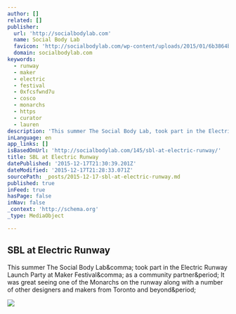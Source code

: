 ```yaml
---
author: []
related: []
publisher:
  url: 'http://socialbodylab.com'
  name: Social Body Lab
  favicon: 'http://socialbodylab.com/wp-content/uploads/2015/01/6b3864bf00af7b53e4734467cb596a74-54c44b61v1_site_icon-256x256.png'
  domain: socialbodylab.com
keywords:
  - runway
  - maker
  - electric
  - festival
  - 0xfcsfwnd7u
  - cosco
  - monarchs
  - https
  - curator
  - lauren
description: 'This summer The Social Body Lab, took part in the Electric Runway Launch Party at Maker Festival, as a community partner. It was great seeing one of the Monarchs on the runway along with a number of other designers and makers from Toronto and beyond.'
inLanguage: en
app_links: []
isBasedOnUrl: 'http://socialbodylab.com/145/sbl-at-electric-runway/'
title: SBL at Electric Runway
datePublished: '2015-12-17T21:30:39.201Z'
dateModified: '2015-12-17T21:28:33.071Z'
sourcePath: _posts/2015-12-17-sbl-at-electric-runway.md
published: true
inFeed: true
hasPage: false
inNav: false
_context: 'http://schema.org'
_type: MediaObject

---
```

<article style=""><h1>SBL at Electric Runway</h1><p>This summer The Social Body Lab&amp;comma; took part in the Electric Runway Launch Party at Maker Festival&amp;comma; as a community partner&amp;period; It was great seeing one of the Monarchs on the runway along with a number of other designers and makers from Toronto and beyond&amp;period;</p><img src="http://socialbodylab.com/wp-content/uploads/2015/10/19353616894_d32f140635_k-1-300x259.jpg" /></article>